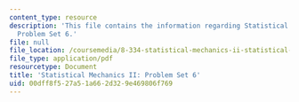 ```yaml
---
content_type: resource
description: 'This file contains the information regarding Statistical Mechanics II:
  Problem Set 6.'
file: null
file_location: /coursemedia/8-334-statistical-mechanics-ii-statistical-physics-of-fields-spring-2014/00dff8f527a51a662d329e469806f769_MIT8_334S14_pset6.pdf
file_type: application/pdf
resourcetype: Document
title: 'Statistical Mechanics II: Problem Set 6'
uid: 00dff8f5-27a5-1a66-2d32-9e469806f769
---
```

